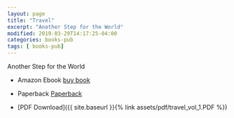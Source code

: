 ```yaml
---
layout: page
title: "Travel"
excerpt: "Another Step for the World"
modified: 2019-03-29T14:17:25-04:00
categories: books-pub
tags: [ books-pub]
---
```



Another Step for the World


* Amazon Ebook [buy book](https://amzn.to/2FJYONr)

* Paperback [Paperback](https://www.amazon.com/gp/product/107941293X/ref=dbs_a_def_rwt_hsch_vapi_tpbk_p1_i1)

* [PDF Download]({{ site.baseurl }}{% link assets/pdf/travel_vol_1.PDF  %})
